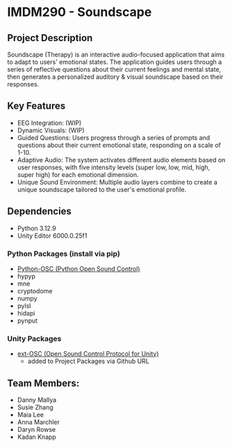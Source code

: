 # IMDM290 - Soundscape

## Project Description
  Soundscape (Therapy) is an interactive audio-focused application that aims to adapt to users' emotional states. The application guides users through a series of reflective questions about their current feelings and mental state, then generates a personalized auditory & visual soundscape based on their responses.

## Key Features
- EEG Integration: (WIP)
- Dynamic Visuals: (WIP)
- Guided Questions: Users progress through a series of prompts and questions about their current emotional state, responding on a scale of 1-10.
- Adaptive Audio: The system activates different audio elements based on user responses, with five intensity levels (super low, low, mid, high, super high) for each emotional dimension.
- Unique Sound Environment: Multiple audio layers combine to create a unique soundscape tailored to the user's emotional profile.

## Dependencies
- Python 3.12.9
- Unity Editor 6000.0.25f1
### Python Packages (install via pip)
- <a href="https://github.com/attwad/python-osc">Python-OSC (Python Open Sound Control)</a>
- hypyp
- mne
- cryptodome
- numpy
- pylsl
- hidapi
- pynput
### Unity Packages
- <a href="https://github.com/Iam1337/extOSC">ext-OSC (Open Sound Control Protocol for Unity)</a>
  - added to Project Packages via Github URL


## Team Members: 
- Danny Mallya
- Susie Zhang
- Maia Lee
- Anna Marchler
- Daryn Rowse
- Kadan Knapp


